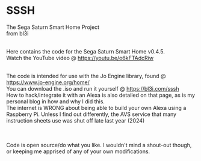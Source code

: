 # SSSH
The Sega Saturn Smart Home Project<br>
from bl3i<br><br>

Here contains the code for the Sega Saturn Smart Home v0.4.5.<br>
Watch the YouTube video @ https://youtu.be/o6kFTAdcRiw<br><br>

The code is intended for use with the Jo Engine library, found @ https://www.jo-engine.org/home/<br>
You can download the .iso and run it yourself @ https://bl3i.com/sssh<br>
How to hack/integrate it with an Alexa is also detailed on that page, as is my personal blog in how and why I did this.<br>
The internet is WRONG about being able to build your own Alexa using a Raspberry Pi. Unless I find out differently, the AVS service that many instruction sheets use was shut off late last year (2024)<br><br><br>


Code is open source/do what you like. I wouldn't mind a shout-out though, or keeping me apprised of any of your own modifications.<br>
